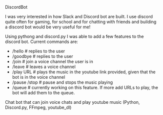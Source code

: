 DiscordBot

I was very interested in how Slack and Discord bot are built. I use discord quite often for gaming, for school and for chatting with friends
and building a discord bot would be very useful for me!

Using pythong and discord.py I was able to add a few features to the discord bot. Current commands are:

- /hello # replies to the user
- /goodbye # replies to the user
- /join # join a voice channel the user is in
- /leave # leaves a voice channel
- /play URL # plays the music in the youtube link provided, given that the bot is in the voice channel
- /pause /stop # pause and stops the music playing
- /queue # currently working on this feature. If more add URLs to play, the bot will add them to the queue.

Chat bot that can join voice chats and play youtube music (Python, Discord.py, FFmpeg, youtube_dl)
